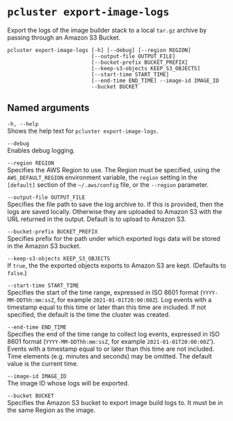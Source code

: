 # `pcluster export-image-logs`<a name="pcluster.export-image-logs-v3"></a>

Export the logs of the image builder stack to a local `tar.gz` archive by passing through an Amazon S3 Bucket\.

```
pcluster export-image-logs [-h] [--debug] [--region REGION]
                           [--output-file OUTPUT_FILE]
                           [--bucket-prefix BUCKET_PREFIX]
                           [--keep-s3-objects KEEP_S3_OBJECTS]
                           [--start-time START_TIME]
                           [--end-time END_TIME] --image-id IMAGE_ID
                           --bucket BUCKET
```

## Named arguments<a name="pcluster-v3.export-image-logs.namedargs"></a>

`-h, --help`  
Shows the help text for `pcluster export-image-logs`\.

`--debug`  
Enables debug logging\.

`--region REGION`  
Specifies the AWS Region to use\. The Region must be specified, using the `AWS_DEFAULT_REGION` environment variable, the `region` setting in the `[default]` section of the `~/.aws/config` file, or the `--region` parameter\.

`--output-file OUTPUT_FILE`  
Specifies the file path to save the log archive to\. If this is provided, then the logs are saved locally\. Otherwise they are uploaded to Amazon S3 with the URL returned in the output\. Default is to upload to Amazon S3\.

`--bucket-prefix BUCKET_PREFIX`  
Specifies prefix for the path under which exported logs data will be stored in the Amazon S3 bucket\.

`--keep-s3-objects KEEP_S3_OBJECTS`  
If `true`, the the exported objects exports to Amazon S3 are kept\. \(Defaults to `false`\.\)

`--start-time START_TIME`  
Specifies the start of the time range, expressed in ISO 8601 format \(`YYYY-MM-DDThh:mm:ssZ`, for example `2021-01-01T20:00:00Z`\)\. Log events with a timestamp equal to this time or later than this time are included\. If not specified, the default is the time the cluster was created\.

`--end-time END_TIME`  
Specifies the end of the time range to collect log events, expressed in ISO 8601 format \(`YYYY-MM-DDThh:mm:ssZ`, for example `2021-01-01T20:00:00Z`'\)\. Events with a timestamp equal to or later than this time are not included\. Time elements \(e\.g\. minutes and seconds\) may be omitted\. The default value is the current time\.

`--image-id IMAGE_ID`  
The image ID whose logs will be exported\.

`--bucket BUCKET`  
Specifies the Amazon S3 bucket to export image build logs to\. It must be in the same Region as the image\.